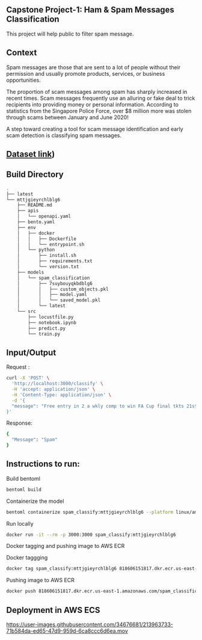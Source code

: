 
## Capstone Project-1: Ham & Spam Messages Classification

This project will help public to filter spam message.

## Context 
Spam messages are those that are sent to a lot of people without their permission and usually promote products, services, or business opportunities.

The proportion of scam messages among spam has sharply increased in recent times. Scam messages frequently use an alluring or fake deal to trick recipients into providing money or personal information. According to statistics from the Singapore Police Force, over $8 million more was stolen through scams between January and June 2020!

A step toward creating a tool for scam message identification and early scam detection is classifying spam messages.

##  [Dataset link]([https://www.kaggle.com/datasets/muhammadahmedansari/ham-spam-messages-dataset]))


## Build Directory

```sh
.
├── latest
└── mttjgieyrchlblg6
    ├── README.md
    ├── apis
    │   └── openapi.yaml
    ├── bento.yaml
    ├── env
    │   ├── docker
    │   │   ├── Dockerfile
    │   │   └── entrypoint.sh
    │   └── python
    │       ├── install.sh
    │       ├── requirements.txt
    │       └── version.txt
    ├── models
    │   └── spam_classification
    │       ├── 7suybouyqkbdblg6
    │       │   ├── custom_objects.pkl
    │       │   ├── model.yaml
    │       │   └── saved_model.pkl
    │       └── latest
    └── src
        ├── locustfile.py
        ├── notebook.ipynb
        ├── predict.py
        └── train.py
```

## Input/Output
Request :

```sh
curl -X 'POST' \
  'http://localhost:3000/classify' \
  -H 'accept: application/json' \
  -H 'Content-Type: application/json' \
  -d '{
  "message": "Free entry in 2 a wkly comp to win FA Cup final tkts 21st May 2005. Text FA to 87121 to receive entry question(std txt rate)T&C'\''s apply 08452810075over18'\''s"
}'
```

Response:
```sh
{
  "Message": "Spam"
}
```


## Instructions to run:

Build bentoml 
```sh
bentoml build
```

Containerize the model
```sh
bentoml containerize spam_classify:mttjgieyrchlblg6 --platform linux/amd64
```

Run locally
```sh
docker run -it --rm -p 3000:3000 spam_classify:mttjgieyrchlblg6
```

Docker tagging and pushing image to AWS ECR

Docker taggging
```sh
docker tag spam_classify:mttjgieyrchlblg6 818606151817.dkr.ecr.us-east-1.amazonaws.com/spam_classification:latest
```

Pushing image to AWS ECR
```sh
docker push 818606151817.dkr.ecr.us-east-1.amazonaws.com/spam_classification:latest
```

## Deployment in AWS ECS 



https://user-images.githubusercontent.com/34676681/213963733-71b584da-ed65-47d9-959d-6ca8ccc6d6ea.mov



